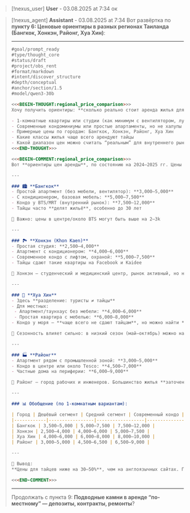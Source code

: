 >[!nexus_user] **User** - 03.08.2025 at 7:34
> ок
<!-- UID: b028e520-7cee-4b92-9c8e-cd7fac489bfe -->




>[!nexus_agent] **Assistant** - 03.08.2025 at 7:34
> Вот развёртка по **пункту 6: Ценовые ориентиры в разных регионах Таиланда (Бангкок, Хонкэн, Районг, Хуа Хин)**:
> 
> ---
> 
> ```markdown
> #goal/prompt_ready 
> #type/thought_core 
> #status/draft 
> #project/obs_rent 
> #format/markdown 
> #intent/discover_structure 
> #depth/conceptual 
> #anchor/section/1.5 
> #model/qwen3-30b 
> 
> <<<BEGIN-THOUGHT:regional_price_comparison>>>
> Хочу получить ориентиры: **сколько реально стоит аренда жилья для самих тайцев** в разных регионах. Интересуют:
> 
> - 1-комнатные квартиры или студии (как минимум с вентилятором, лучше с кондиционером)
> - Современные кондоминиумы или простые апартаменты, но не халупы
> - Примерные цены по городам: Бангкок, Хонкэн, Районг, Хуа Хин
> - Какие классы жилья чаще всего арендуют тайцы
> - Какой диапазон цен можно считать “реальным” для внутреннего рынка, не туристического
> <<<END-THOUGHT>>>
> 
> <<<BEGIN-COMMENT:regional_price_comparison>>>
> Вот **ориентиры цен аренды**, по состоянию на 2024–2025 гг. Цены даны **в батах/месяц**, и отражают **цену для тайцев**, не через агентство и не в туристическом сегменте.
> 
> ---
> 
> ### 🏙️ **Бангкок**
> - Простой апартмент (без мебели, вентилятор): **3,000–5,000**
> - С кондиционером, базовая мебель: **5,000–7,500**
> - Кондо у BTS/MRT (внутренний рынок): **7,500–12,000**
> - Тайцы часто **делят жильё**, особенно до 30 лет
> 
> 📌 Важно: цены в центре/около BTS могут быть выше на 2–3k
> 
> ---
> 
> ### 🏞️ **Хонкэн (Khon Kaen)**
> - Простая студия: **2,500–4,000**
> - Апартмент с кондиционером: **4,000–6,000**
> - Современное кондо с лифтом, охраной: **5,000–7,500**
> - Тайцы сдают такие квартиры на Facebook и Kaidee
> 
> 📌 Хонкэн — студенческий и медицинский центр, рынок активный, но не перегрет
> 
> ---
> 
> ### 🌊 **Хуа Хин**
> - Здесь **разделение: туристы ≠ тайцы** 
> - Для местных:
>  - Апартмент/таунхаус без мебели: **4,000–6,000**
>  - Простая квартира с мебелью: **6,000–8,000**
> - Кондо у моря — **чаще всего не сдают тайцам**, но можно найти **8,000–10,000**, если знать
> 
> 📌 Сезонность влияет сильно: в низкий сезон (май–октябрь) можно найти дешевле
> 
> ---
> 
> ### 🏭 **Районг**
> - Апартмент рядом с промышленной зоной: **3,000–5,000**
> - Кондо в центре или около Tesco: **4,500–7,000**
> - Частные дома на периферии: **6,000–9,000**
> 
> 📌 Районг — город рабочих и инженеров. Большинство жилья **заточено под длительную аренду** (1 год)
> 
> ---
> 
> ### 📊 Обобщение (по 1-комнатным вариантам):
> 
> | Город | Дешёвый сегмент | Средний сегмент | Современный кондо |
> |------------|-----------------|------------------|--------------------|
> | Бангкок | 3,500–5,000 | 5,000–7,500 | 7,500–12,000 |
> | Хонкэн | 2,500–4,000 | 4,000–6,000 | 5,000–7,500 |
> | Хуа Хин | 4,000–6,000 | 6,000–8,000 | 8,000–10,000 |
> | Районг | 3,000–5,000 | 4,500–6,500 | 6,500–9,000 |
> 
> ---
> 
> 🧩 Вывод:
> **Цены для тайцев ниже на 30–50%**, чем на англоязычных сайтах. Главное — искать на месте или через локальные каналы. Поддержка кондиционера, мебели, кухни — сильно влияет на цену, но даже в Бангкоке можно жить за 5–6 тыс. бат, если знать где и как искать.
> 
> <<<END-COMMENT>>>
> ```
> 
> ---
> 
> Продолжать с пункта 9: **Подводные камни в аренде “по-местному” — депозиты, контракты, ремонты**?
<!-- UID: c1695c50-c223-4bc9-9285-f28681dc414f -->